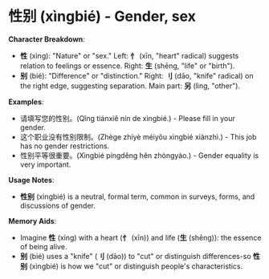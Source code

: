 # **性别 (xìngbié) - Gender, sex**

**Character Breakdown**:  
- **性** (xìng): "Nature" or "sex." Left: **忄** (xīn, "heart" radical) suggests relation to feelings or essence. Right: **生** (shēng, "life" or "birth").  
- **别** (bié): "Difference" or "distinction." Right: **刂** (dāo, "knife" radical) on the right edge, suggesting separation. Main part: **另** (lìng, "other").

**Examples**:  
- 请填写您的性别。(Qǐng tiánxiě nín de xìngbié.) - Please fill in your gender.  
- 这个职业没有性别限制。(Zhège zhíyè méiyǒu xìngbié xiànzhì.) - This job has no gender restrictions.  
- 性别平等很重要。(Xìngbié píngděng hěn zhòngyào.) - Gender equality is very important.

**Usage Notes**:  
- **性别** (xìngbié) is a neutral, formal term, common in surveys, forms, and discussions of gender.

**Memory Aids**:  
- Imagine **性** (xìng) with a heart (**忄** (xīn)) and life (**生** (shēng)): the essence of being alive.  
- **别** (bié) uses a "knife" (**刂** (dāo)) to "cut" or distinguish differences-so **性别** (xìngbié) is how we "cut" or distinguish people's characteristics.